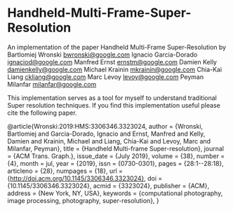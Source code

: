 # Handheld-Multi-Frame-Super-Resolution
An implementation of the paper Handheld Multi-Frame Super-Resolution by
Bartlomiej Wronski bwronski@google.com
Ignacio Garcia-Dorado ignaciod@google.com
Manfred Ernst ernstm@google.com
Damien Kelly damienkelly@google.com
Michael Krainin mkrainin@google.com
Chia-Kai Liang ckliang@google.com
Marc Levoy levoy@google.com
Peyman Milanfar milanfar@google.com 


This implementation serves as a tool for myself to understand traditional Super resolution techniques. If you find this implementation useful please cite the following paper. 

@article{Wronski:2019:HMS:3306346.3323024,
 author = {Wronski, Bartlomiej and Garcia-Dorado, Ignacio and Ernst, Manfred and Kelly, Damien and Krainin, Michael and Liang, Chia-Kai and Levoy, Marc and Milanfar, Peyman},
 title = {Handheld Multi-frame Super-resolution},
 journal = {ACM Trans. Graph.},
 issue_date = {July 2019},
 volume = {38},
 number = {4},
 month = jul,
 year = {2019},
 issn = {0730-0301},
 pages = {28:1--28:18},
 articleno = {28},
 numpages = {18},
 url = {http://doi.acm.org/10.1145/3306346.3323024},
 doi = {10.1145/3306346.3323024},
 acmid = {3323024},
 publisher = {ACM},
 address = {New York, NY, USA},
 keywords = {computational photography, image processing, photography, super-resolution},
} 

